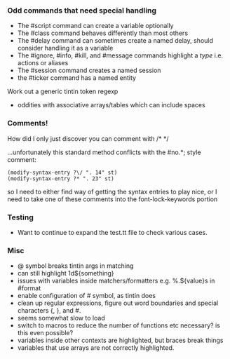 ### Odd commands that need special handling

 - The #script command can create a variable optionally
 - The #class command behaves differently than most others
 - The #delay command can sometimes create a named delay, should consider handling it as a variable
 - The #ignore, #info, #kill, and #message commands highlight a _type_ i.e. actions or aliases
 - The #session command creates a named session
 - the #ticker command has a named entity

Work out a generic tintin token regexp
 - oddities with associative arrays/tables which can include spaces

### Comments!

How did I only just discover you can comment with /* */

...unfortunately this standard method conflicts with the #no.*; style comment:

```
(modify-syntax-entry ?\/ ". 14" st)
(modify-syntax-entry ?* ". 23" st)
```

so I need to either find way of getting the syntax entries to play nice, or I need to take one of these comments into the font-lock-keywords portion

### Testing

 - Want to continue to expand the test.tt file to check various cases.

### Misc
 * @ symbol breaks tintin args in matching
 * can still highlight 1d${something}
 * issues with variables inside matchers/formatters e.g. %.${value}s in #format
 * enable configuration of # symbol, as tintin does
 * clean up regular expressions, figure out word boundaries and special characters {, }, and #.
 * seems somewhat slow to load
 * switch to macros to reduce the number of functions etc necessary? is this even possible?
 * variables inside other contexts are highlighted, but braces break things
 * variables that use arrays are not correctly highlighted.